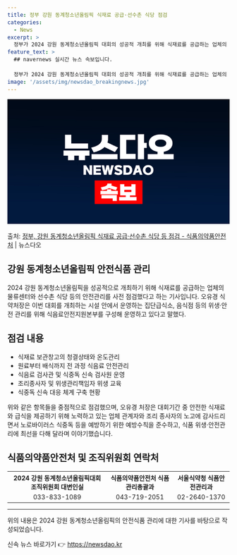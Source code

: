 ```yaml
---
title: 정부 강원 동계청소년올림픽 식재료 공급·선수촌 식당 점검
categories:
  - News
excerpt: >
  정부가 2024 강원 동계청소년올림픽 대회의 성공적 개최를 위해 식재료를 공급하는 업체의 물류센터와 선수촌 …
feature_text: >
  ## navernews 실시간 뉴스 속보입니다.

  정부가 2024 강원 동계청소년올림픽 대회의 성공적 개최를 위해 식재료를 공급하는 업체의 물류센터와 선수촌 …
image: '/assets/img/newsdao_breakingnews.jpg'
---
```


![뉴스다오 속보](/assets/img/newsdao_breakingnews.jpg)

<p>출처: <a href="https://newsdao.kr/2985" rel="dofollow">정부, 강원 동계청소년올림픽 식재료 공급·선수촌 식당 등 점검 - 식품의약품안전처</a> | 뉴스다오</p>

<h2 data-ke-size="size26">강원 동계청소년올림픽 안전식품 관리</h2>
<p data-ke-size="size16">2024 강원 동계청소년올림픽을 성공적으로 개최하기 위해 식재료를 공급하는 업체의 물류센터와 선수촌 식당 등의 안전관리를 사전 점검했다고 하는 기사입니다. 오유경 식약처장은 이번 대회를 개최하는 시설 안에서 운영하는 집단급식소, 음식점 등의 위생·안전 관리를 위해 식음료안전지원본부를 구성해 운영하고 있다고 말했다.</p>

<h2 data-ke-size="size26">점검 내용</h2>
<ul>
  <li>식재료 보관창고의 청결상태와 온도관리</li>
  <li>원료부터 배식까지 전 과정 식음료 안전관리</li>
  <li>식음료 검사관 및 식중독 신속 검사원 운영</li>
  <li>조리종사자 및 위생관리책임자 위생 교육</li>
  <li>식중독 신속 대응 체계 구축 현황</li>
</ul>

<p data-ke-size="size16">위와 같은 항목들을 중점적으로 점검했으며, 오유경 처장은 대회기간 중 안전한 식재료와 급식을 제공하기 위해 노력하고 있는 업체 관계자와 조리 종사자의 노고에 감사드리면서 노로바이러스 식중독 등을 예방하기 위한 예방수칙을 준수하고, 식품 위생·안전관리에 최선을 다해 달라며 이야기했습니다.</p>

<h2 data-ke-size="size26">식품의약품안전처 및 조직위원회 연락처</h2>
<table>
  <tr>
    <th>2024 강원 동계청소년올림픽대회 조직위원회 대변인실</th>
    <th>식품의약품안전처 식품관리총괄과</th>
    <th>서울식약청 식품안전관리과</th>
  </tr>
  <tr>
    <td style="text-align: center;">033-833-1089</td>
    <td style="text-align: center;">043-719-2051</td>
    <td style="text-align: center;">02-2640-1370</td>
  </tr>
</table>

<hr>
<p data-ke-size="size16">위의 내용은 2024 강원 동계청소년올림픽의 안전식품 관리에 대한 기사를 바탕으로 작성되었습니다.</p> 

신속 뉴스 바로가기 👉 <a href="https://newsdao.kr" rel="dofollow">https://newsdao.kr</a>



